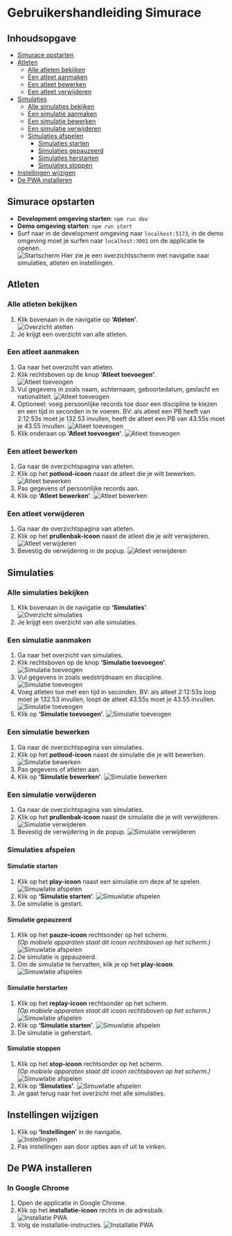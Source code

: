 # Gebruikershandleiding Simurace

## Inhoudsopgave
- [Simurace opstarten](#simurace-opstarten)
- [Atleten](#atleten)
  - [Alle atleten bekijken](#alle-atleten-bekijken)
  - [Een atleet aanmaken](#een-atleet-aanmaken)
  - [Een atleet bewerken](#een-atleet-bewerken)
  - [Een atleet verwijderen](#een-atleet-verwijderen)
- [Simulaties](#simulaties)
  - [Alle simulaties bekijken](#alle-simulaties-bekijken)
  - [Een simulatie aanmaken](#een-simulatie-aanmaken)
  - [Een simulatie bewerken](#een-simulatie-bewerken)
  - [Een simulatie verwijderen](#een-simulatie-verwijderen)
  - [Simulaties afspelen](#simulaties-afspelen)
    - [Simulaties starten](#simulaties-starten)
    - [Simulaties gepauzeerd](#simulaties-pauseren)
    - [Simulaties herstarten](#simulaties-herstarten)
    - [Simulaties stoppen](#simulaties-stoppen)
- [Instellingen wijzigen](#instellingen-wijzigen)
- [De PWA installeren](#de-pwa-installeren)

## Simurace opstarten
- **Development omgeving starten**: `npm run dev`
- **Demo omgeving starten**: `npm run start`
- Surf naar in de development omgeving naar `localhost:5173`, in de demo omgeving moet je surfen naar `localhost:3001` om de applicatie te openen.  
  ![Startscherm](./assets/screenshots/startscherm.png)
  Hier zie je een overzichtsscherm met navigatie naar simulaties, atleten en instellingen.

## Atleten

### Alle atleten bekijken
1. Klik bovenaan in de navigatie op **‘Atleten’**.  
   ![Overzicht atelten](./assets/screenshots/atleten.png)
2. Je krijgt een overzicht van alle atleten.

### Een atleet aanmaken
1. Ga naar het overzicht van atleten.
2. Klik rechtsboven op de knop **‘Atleet toevoegen’**.  
   ![Atleet toeveogen](./assets/screenshots/atleet-toevoegenbtn.png)
3. Vul gegevens in zoals naam, achternaam, geboortedatum, geslacht en nationaliteit.
   ![Atleet toeveogen](./assets/screenshots/atleet-aanmaken.png)
4. Optioneel: voeg persoonlijke records toe door een discipline te kiezen en een tijd in seconden in te voeren.
   BV: als atleet een PB heeft van 2:12:53s moet je 132.53 invullen, heeft de atleet een PB van 43.55s moet je 43.55 invullen.
   ![Atleet toeveogen](./assets/screenshots/atleet-pbs.png)
5. Klik onderaan op **‘Atleet toevoegen‘**.
   ![Atleet toeveogen](./assets/screenshots/atleet-toevoegen.png)

### Een atleet bewerken
1. Ga naar de overzichtspagina van atleten.
2. Klik op het **potlood-icoon** naast de atleet die je wilt bewerken.  
   ![Atleet bewerken](./assets/screenshots/atleet-edit.png)
3. Pas gegevens of persoonlijke records aan.
4. Klik op **‘Atleet bewerken’**.
   ![Atleet bewerken](./assets/screenshots/atleet-bewerken.png)

### Een atleet verwijderen
1. Ga naar de overzichtspagina van atleten.
2. Klik op het **prullenbak-icoon** naast de atleet die je wilt verwijderen.  
   ![Atleet verwijderen](./assets/screenshots/atleet-delete.png)
3. Bevestig de verwijdering in de popup.
   ![Atleet verwijderen](./assets/screenshots/atleet-verwijderen.png)

## Simulaties

### Alle simulaties bekijken
1. Klik bovenaan in de navigatie op **‘Simulaties’**.  
   ![Overzicht simulaties](./assets/screenshots/simulaties.png)
2. Je krijgt een overzicht van alle simulaties.

### Een simulatie aanmaken
1. Ga naar het overzicht van simulaties.
2. Klik rechtsboven op de knop **‘Simulatie toevoegen’**.  
   ![Simulatie toeveogen](./assets/screenshots/simulatie-toevoegenbtn.png)
3. Vul gegevens in zoals wedstrijdnaam en discipline.
   ![Simulatie toeveogen](./assets/screenshots/simulatie-aanmaken.png)
4. Voeg atleten toe met een tijd in seconden.
   BV: als atleet 2:12:53s loop moet je 132.53 invullen, loopt de atleet 43.55s moet je 43.55 invullen.
   ![Simulatie toeveogen](./assets/screenshots/simulatie-atleten.png)
5. Klik op **‘Simulatie toevoegen’**.
   ![Simulatie toeveogen](./assets/screenshots/simulatie-toevoegen.png)

### Een simulatie bewerken
1. Ga naar de overzichtspagina van simulaties.
2. Klik op het **potlood-icoon** naast de simulatie die je wilt bewerken.  
   ![Simulatie bewerken](./assets/screenshots/simulatie-edit.png)
3. Pas gegevens of atleten aan.
4. Klik op **‘Simulatie bewerken’**.
   ![Simulatie bewerken](./assets/screenshots/simulatie-bewerken.png)

### Een simulatie verwijderen
1. Ga naar de overzichtspagina van simulaties.
2. Klik op het **prullenbak-icoon** naast de simulatie die je wilt verwijderen.  
   ![Simulatie verwijderen](./assets/screenshots/simulatie-delete.png)
3. Bevestig de verwijdering in de popup.
   ![Simulatie verwijderen](./assets/screenshots/simulatie-verwijderen.png)

### Simulaties afspelen

#### Simulatie starten
1. Klik op het **play-icoon** naast een simulatie om deze af te spelen.  
   ![Simuwlatie afspelen](./assets/screenshots/simulatie-starticon.png)
2. Klik op **‘Simulatie starten’**.
   ![Simuwlatie afspelen](./assets/screenshots/simulatie-start.png)
3. De simulatie is gestart.

#### Simulatie gepauzeerd
1. Klik op het **pauze-icoon** rechtsonder op het scherm.  
   *(Op mobiele apparaten staat dit icoon rechtsboven op het scherm.)*
   ![Simuwlatie afspelen](./assets/screenshots/simulatie-pauze.png)
2. De simulatie is gepauzeerd.
3. Om de simulatie te hervatten, klik je op het **play-icoon**.
   ![Simuwlatie afspelen](./assets/screenshots/simulatie-play.png)

#### Simulatie herstarten
1. Klik op het **replay-icoon** rechtsonder op het scherm.  
   *(Op mobiele apparaten staat dit icoon rechtsboven op het scherm.)*
   ![Simuwlatie afspelen](./assets/screenshots/simulatie-replay.png)
2. Klik op **‘Simulatie starten’**.
   ![Simuwlatie afspelen](./assets/screenshots/simulatie-start.png)
3. De simulatie is geherstart.

#### Simulatie stoppen
1. Klik op het **stop-icoon** rechtsonder op het scherm.  
   *(Op mobiele apparaten staat dit icoon rechtsboven op het scherm.)*
   ![Simuwlatie afspelen](./assets/screenshots/simulatie-stop.png)
2. Klik op **‘Simulaties’**.
   ![Simuwlatie afspelen](./assets/screenshots/simulatie-end.png)
3. Je gaat terug naar het overzicht met alle simulaties.

## Instellingen wijzigen
1. Klik op **‘Instellingen’** in de navigatie.  
   ![Instellingen](./assets/screenshots/instellingen.png)
2. Pas instellingen aan door opties aan of uit te vinken.

## De PWA installeren
### In Google Chrome
1. Open de applicatie in Google Chrome.
2. Klik op het **installatie-icoon** rechts in de adresbalk.  
   ![Installatie PWA](./assets/screenshots/pwa-install.png)
3. Volg de installatie-instructies.
   ![Installatie PWA](./assets/screenshots/pwa-download.png)